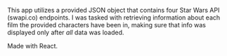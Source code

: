 This app utilizes a provided JSON object that contains four Star Wars API (swapi.co) endpoints. I was tasked with retrieving information about each film the provided characters have been in, making sure that info was displayed only after *all* data was loaded.

Made with React.
